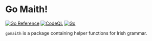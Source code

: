 # Go Maith!

[![Go Reference](https://pkg.go.dev/badge/github.com/johnstcn/gomaith.svg)](https://pkg.go.dev/github.com/johnstcn/gomaith)
[![CodeQL](https://github.com/johnstcn/gomaith/actions/workflows/github-code-scanning/codeql/badge.svg)](https://github.com/johnstcn/gomaith/actions/workflows/github-code-scanning/codeql)
[![Go](https://github.com/johnstcn/gomaith/actions/workflows/go.yml/badge.svg)](https://github.com/johnstcn/gomaith/actions/workflows/go.yml)

`gomaith` is a package containing helper functions for Irish grammar.